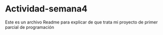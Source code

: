 # Actividad-semana4

Este es un archivo Readme para explicar de que trata mi proyecto de primer parcial de programación 